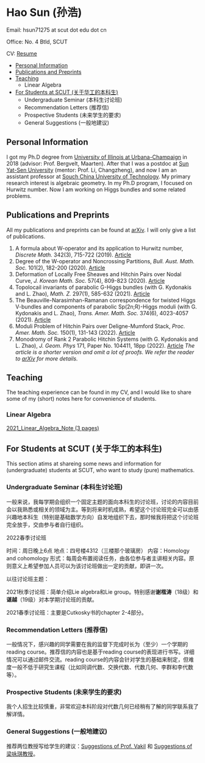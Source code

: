# Hao Sun (孙浩)

Email: hsun71275 at scut dot edu dot cn

Office: No. 4 Btld, SCUT

CV: [Resume](CV_HaoSun.pdf)

* [Personal Information](#PI)
* [Publications and Preprints](#Pub)
* [Teaching](#Teach)
  * Linear Algebra
* [For Students at SCUT (关于华工的本科生)](#Stud)
  * Undergraduate Seminar (本科生讨论班)
  * Recommendation Letters (推荐信)
  * Prospective Students (未来学生的要求)
  * General Suggestions (一般地建议)


<h2 id="PI"> Personal Information </h2>

I got my Ph.D degree from [University of Illinois at Urbana-Champaign](https://math.illinois.edu/) in 2018 (advisor: Prof. Bergvelt, Maarten). After that I was a postdoc at [Sun Yat-Sen University](http://www.sysu.edu.cn/en/index.htm) (mentor: Prof. Li, Changzheng), and now I am an assistant professor at [Souch China University of Technology](https://www.scut.edu.cn/new/). My primary research interest is algebraic geometry. In my Ph.D program, I focused on Hurwitz number. Now I am working on Higgs bundles and some related problems.

<h2 id="Pub"> Publications and Preprints </h2>

All my publications and preprints can be found at [arXiv](http://arxiv.org/a/sun_h_4). I will only give a list of publications.

1. A formula about W-operator and its application to Hurwitz number, *Discrete Math.* 342(3), 715-722 (2019). [Article](https://doi.org/10.1016/j.disc.2018.10.038)
2. Degree of the W-operator and Noncrossing Partitions, *Bull. Aust. Math. Soc.* 101(2), 182-200 (2020). [Article](https://doi.org/10.1017/S0004972719001084)
3. Deformation of Locally Free Sheaves and Hitchin Pairs over Nodal Curve, *J. Korean Math. Soc.* 57(4), 809-823 (2020). [Article](https://doi.org/10.4134/JKMS.j190334)
4. Topolocail invariants of parabolic G-Higgs bundles (with G. Kydonakis and L. Zhao), *Math. Z.* 297(1), 585-632 (2021). [Article](https://doi.org/10.1007/s00209-020-02526-4)
5. The Beauville-Narasimhan-Ramanan correspondence for twisted Higgs V-bundles and components of parabolic Sp(2n;R)-Higgs moduli (with G. Kydonakis and L. Zhao), *Trans. Amer. Math. Soc.* 374(6), 4023-4057 (2021). [Article](https://doi.org/10.1090/tran/8284)
6. Moduli Problem of Hitchin Pairs over Deligne-Mumford Stack, *Proc. Amer. Math. Soc.* 150(1), 131-143 (2022). [Article](https://doi.org/10.1090/proc/15663)
7. Monodromy of Rank 2 Parabolic Hitchin Systems (with G. Kydonakis and L. Zhao), *J. Geom. Phys* 171, Paper No. 104411, 18pp (2022). [Article](https://doi.org/10.1016/j.geomphys.2021.104411) *The article is a shorter version and omit a lot of proofs. We refer the reader to [arXiv](https://arxiv.org/abs/1906.03740) for more details.*

<h2 id="Teach"> Teaching </h2>
The teaching experience can be found in my CV, and I would like to share some of my (short) notes here for convenience of students.

### Linear Algebra

[2021_Linear_Algebra_Note (3 pages)](2021_LinearAlg_Note.pdf)

<h2 id="Stud"> For Students at SCUT (关于华工的本科生) </h2> 

This section atims at shareing some news and information for (undergraduate) students at SCUT, who want to study (pure) mathematics.

### Undergraduate Seminar (本科生讨论班) 

一般来说，我每学期会组织一个固定主题的面向本科生的讨论班，讨论的内容目前会以我熟悉或相关的领域为主。等到将来时机成熟，希望这个讨论班完全可以由感兴趣地本科生（特别是基础数学方向）自发地组织下去，那时候我将把这个讨论班完全放手，交由参与者自行组织。

2022春季讨论班

时间：周日晚上6点
地点：四号楼4312（三楼那个玻璃房）
内容：Homology and cohomology
形式：每周会布置阅读任务，由各位参与者主讲相关内容。原则意义上希望参加人员可以为该讨论班做出一定的贡献，即讲一次。

以往讨论班主题：

2021秋季讨论班：简单介绍Lie algebra和Lie group。特别感谢**谢楷涛**（18级）和**谌越**（19级）对本学期讨论班的贡献。

2021春季讨论班：主要是Cutkosky书的chapter 2-4部分。

### Recommendation Letters (推荐信) 

一般情况下，感兴趣的同学需要在我的监督下完成时长为（至少）一个学期的reading course。推荐信的内容也是基于reading course的表现进行书写。详细情况可以通过邮件交流。reading course的内容会针对学生的基础来制定，但难度一般不低于研究生课程（比如同调代数、交换代数、代数几何、李群和李代数等）。

### Prospective Students (未来学生的要求)  

我个人招生比较慎重，非常欢迎本科阶段对代数几何已经稍有了解的同学联系我了解详情。

### General Suggestions (一般地建议) 

推荐两位教授写给学生的建议：[Suggestions of Prof. Vakil](http://math.stanford.edu/~vakil/potentialstudents.html) 和 [Suggestions of 梁咏琪教授](http://staff.ustc.edu.cn/~yqliang/files/teaching.htm)。




